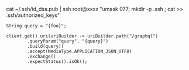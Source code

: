 cat ~/.ssh/id_dsa.pub | ssh root@xxxx "umask 077; mkdir -p .ssh ; cat >> .ssh/authorized_keys"


```
String query = "{foo}";

client.get().uri(uriBuilder -> uriBuilder.path("/graphql")
		.queryParam("query", "{query}")
		.build(query))
		.accept(MediaType.APPLICATION_JSON_UTF8)
		.exchange()
		.expectStatus().isOk();
```
 
 
